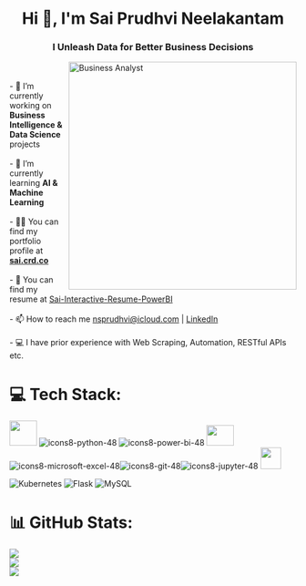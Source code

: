 <h1 align="center">Hi 👋, I'm Sai Prudhvi Neelakantam</h1>
<h3 align="center">I Unleash Data for Better Business Decisions</h3><img align = "right" alt="Business Analyst" width="400" src="https://miro.medium.com/max/1400/1*a-HMfeg5w-W02Nrw21iPtg.gif"><br><br>- 🔭 I’m currently working on <b>Business Intelligence & Data Science</b> projects<br><br>- 🌱 I’m currently learning <b>AI & Machine Learning</b><br><br>- 👨‍💻 You can find my portfolio profile at <b><a href="https://sai.crd.co" target="_blank">sai.crd.co</a></b><br><br>- 📄 You can find my resume at <a href="https://sai-interactive-resume.crd.co/" target="_blank">Sai-Interactive-Resume-PowerBI</a><br><br>- 📫 How to reach me <a href="mailto:nsprudhvi1@gmail.com?cc=nsprudhvi1@gmail.com&subject=Contact%3A%20Sai%20Prudhvi%20Neelakantam">nsprudhvi@icloud.com</a> | <a href="https://linkedin.com/in/saiprudhvineelakantam" target="_blank">LinkedIn</a><br><br>- 💻 I have prior experience with Web Scraping, Automation, RESTful APIs etc.


# 💻 Tech Stack:
<img src="https://user-images.githubusercontent.com/48961406/219240161-210084d4-c52c-4fa9-aacd-2bdb31d7a5c9.png" width="48" height="44" /> ![icons8-python-48](https://user-images.githubusercontent.com/54446705/205910414-1073cec0-f694-4364-af38-77e1a8b617f3.png) ![icons8-power-bi-48](https://user-images.githubusercontent.com/54446705/205910976-7819d3ce-b535-4aa9-a594-89df5d5d49d0.png) <img src="https://user-images.githubusercontent.com/48961406/219238153-61292b88-3ac1-4c0d-b587-4698f6035380.png" width="48" height="36" />  ![icons8-microsoft-excel-48](https://user-images.githubusercontent.com/54446705/205911135-0b6e8353-8a83-440c-aa8c-7ba8eb4d3be1.png)![icons8-git-48](https://user-images.githubusercontent.com/54446705/205911285-621bfd89-b411-4479-b386-8f80c483dc41.png)![icons8-jupyter-48](https://user-images.githubusercontent.com/54446705/205911361-99aafe55-d3c1-4eaa-821f-0f2869eb55ac.png) <img src="https://user-images.githubusercontent.com/48961406/219239063-2d7cd09f-1cff-4443-bf35-83c42a2a22ef.png" width="36" height="38" />

![Kubernetes](https://img.shields.io/badge/kubernetes-%23326ce5.svg?style=flat&logo=kubernetes&logoColor=white) ![Flask](https://img.shields.io/badge/flask-%23000.svg?style=flat&logo=flask&logoColor=white) ![MySQL](https://img.shields.io/badge/mysql-%2300f.svg?style=flat&logo=mysql&logoColor=white)


# 📊 GitHub Stats:
![](https://github-readme-stats.vercel.app/api?username=nsprudhvi&theme=default&hide_border=false&include_all_commits=false&count_private=true)<br/>
![](https://github-readme-streak-stats.herokuapp.com/?user=nsprudhvi&theme=default&hide_border=false)<br/>
![](https://github-readme-stats.vercel.app/api/top-langs/?username=nsprudhvi&theme=default&hide_border=false&include_all_commits=true&count_private=true&layout=compact)
